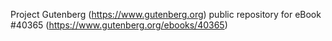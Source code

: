 Project Gutenberg (https://www.gutenberg.org) public repository for eBook #40365 (https://www.gutenberg.org/ebooks/40365)
